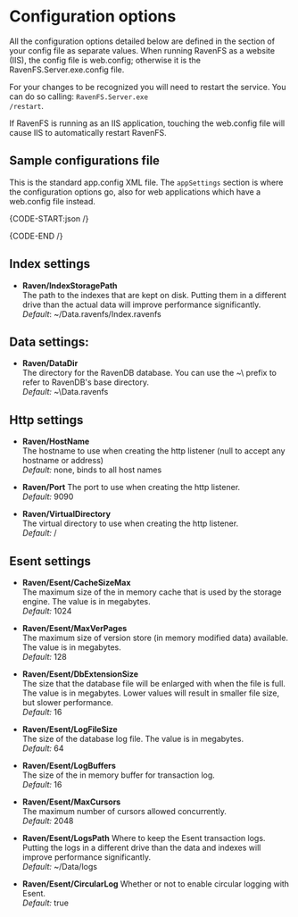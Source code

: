 ﻿# Configuration options

All the configuration options detailed below are defined in the <appSettings> section of your config file as separate values. When running RavenFS as a website (IIS), the config file is web.config; otherwise it is the RavenFS.Server.exe.config file.

For your changes to be recognized you will need to restart the service. You can do so calling: <code>RavenFS.Server.exe /restart</code>.

If RavenFS is running as an IIS application, touching the web.config file will cause IIS to automatically restart RavenFS.

## Sample configurations file

This is the standard app.config XML file. The `appSettings` section is where the configuration options go, also for web applications which have a web.config file instead.

{CODE-START:json /}
<?xml version="1.0" encoding="utf-8" ?> 
<configuration> 
  <appSettings> 
    <add key="Raven/Port" value="*"/> 
    <add key="Raven/DataDir" value="~\Data.ravenfs"/>
  </appSettings> 
        <runtime> 
                <loadFromRemoteSources enabled="true"/> 
                <assemblyBinding xmlns="urn:schemas-microsoft-com:asm.v1"> 
                        <probing privatePath="Analyzers"/> 
                </assemblyBinding> 
        </runtime> 
</configuration>
{CODE-END /}

## Index settings

* **Raven/IndexStoragePath**  
    The path to the indexes that are kept on disk. Putting them in a different drive than the actual data will improve performance significantly.  
    _Default_: ~/Data.ravenfs/Index.ravenfs
## Data settings:

* **Raven/DataDir**  
    The directory for the RavenDB database. You can use the ~\ prefix to refer to RavenDB's base directory.  
    _Default:_ ~\Data.ravenfs 

## Http settings

* **Raven/HostName**  
    The hostname to use when creating the http listener (null to accept any hostname or address)  
    _Default:_ none, binds to all host names  

* **Raven/Port**
    The port to use when creating the http listener.  
    _Default:_ 9090  

* **Raven/VirtualDirectory**  
    The virtual directory to use when creating the http listener.  
    _Default:_ /  

## Esent settings

* **Raven/Esent/CacheSizeMax**  
    The maximum size of the in memory cache that is used by the storage engine. The value is in megabytes.  
    _Default:_ 1024  

* **Raven/Esent/MaxVerPages**  
    The maximum size of version store (in memory modified data) available. The value is in megabytes.  
    _Default:_ 128  

* **Raven/Esent/DbExtensionSize**  
    The size that the database file will be enlarged with when the file is full. The value is in megabytes. Lower values will result in smaller file size, but slower performance.  
    _Default:_ 16  

* **Raven/Esent/LogFileSize**  
    The size of the database log file. The value is in megabytes.  
    _Default:_ 64  

* **Raven/Esent/LogBuffers**  
    The size of the in memory buffer for transaction log.  
    _Default:_ 16  

* **Raven/Esent/MaxCursors**  
    The maximum number of cursors allowed concurrently.  
    _Default:_ 2048  
    
* **Raven/Esent/LogsPath**
    Where to keep the Esent transaction logs. Putting the logs in a different drive than the data and indexes will improve performance significantly.  
    _Default:_ ~/Data/logs  

* **Raven/Esent/CircularLog**
    Whether or not to enable circular logging with Esent.  
    _Default:_ true  
